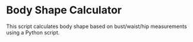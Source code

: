 # Body Shape Calculator
This script calculates body shape based on bust/waist/hip measurements using a Python script.
